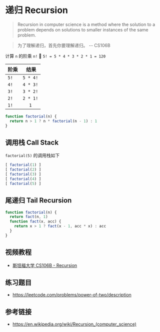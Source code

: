 # 递归 Recursion

> Recursion in computer science is a method where the solution to a problem depends on solutions to smaller instances of the same problem. 

> 为了理解递归，首先你要理解递归。 -- CS106B

计算 `n` 的阶乘 `n!` 🌰 `5! = 5 * 4 * 3 * 2 * 1 = 120`

| 阶乘  |   结果   |
|------|:--------:|
| `5!` | `5 * 4!` |
| `4!` | `4 * 3!` |
| `3!` | `3 * 2!` |
| `2!` | `2 * 1!` |
| `1!` |   `1`    |
```javascript
function factorial(n) {
  return n > 1 ? n * factorial(n - 1) : 1
}
```

## 调用栈 Call Stack
`factorial(5)` 的调用栈如下
```javascript
[ factorial(1) ]
[ factorial(2) ]
[ factorial(3) ]
[ factorial(4) ]
[ factorial(5) ]
```


## 尾递归 Tail Recursion
```javascript
function factorial(n) {
  return fact(n, 1)
  function fact(x, acc) {
    return x > 1 ? fact(x - 1, acc * x) : acc
  }
}
```

## 视频教程
* [斯坦福大学 CS106B - Recursion](https://www.youtube.com/watch?v=9vIyTn7ayac&list=PL-LN93ysLKsx94GK5pdLoQxfJbBHEUMir&index=14)

## 练习题目
* https://leetcode.com/problems/power-of-two/description

## 参考链接
* https://en.wikipedia.org/wiki/Recursion_(computer_science)
